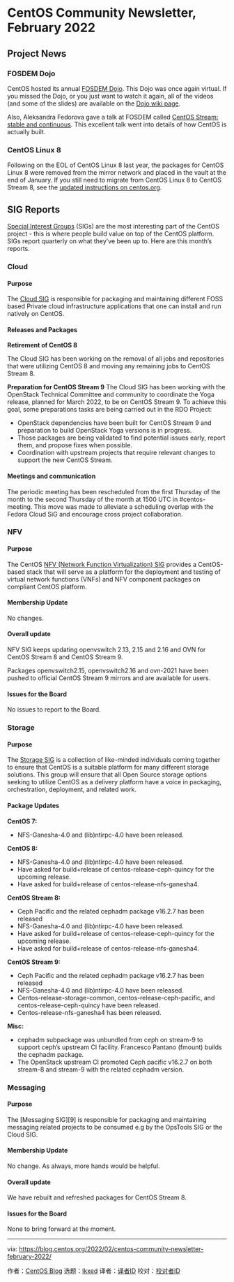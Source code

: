 [#]: subject: "CentOS Community Newsletter, February 2022"
[#]: via: "https://blog.centos.org/2022/02/centos-community-newsletter-february-2022/"
[#]: author: "CentOS Blog https://blog.centos.org"
[#]: collector: "lkxed"
[#]: translator: " "
[#]: reviewer: " "
[#]: publisher: " "
[#]: url: " "

CentOS Community Newsletter, February 2022
======

## Project News

### FOSDEM Dojo

CentOS hosted its annual [FOSDEM Dojo][1]. This Dojo was once again virtual. If you missed the Dojo, or you just want to watch it again, all of the videos (and some of the slides) are available on the [Dojo wiki page][2].

Also, Aleksandra Fedorova gave a talk at FOSDEM called [CentOS Stream: stable and continuous][3]. This excellent talk went into details of how CentOS is actually built.

### CentOS Linux 8

Following on the EOL of CentOS Linux 8 last year, the packages for CentOS Linux 8 were removed from the mirror network and placed in the vault at the end of January. If you still need to migrate from CentOS Linux 8 to CentOS Stream 8, see the [updated instructions on centos.org][4].

## SIG Reports

[Special Interest Groups][5] (SIGs) are the most interesting part of the CentOS project - this is where people build value on top of the CentOS platform. SIGs report quarterly on what they’ve been up to. Here are this month’s reports.

### Cloud

#### Purpose

The [Cloud SIG][6] is responsible for packaging and maintaining different FOSS based Private cloud infrastructure applications that one can install and run natively on CentOS.

#### Releases and Packages

**Retirement of CentOS 8**

The Cloud SIG has been working on the removal of all jobs and repositories that were utilizing CentOS 8 and moving any remaining jobs to CentOS Stream 8.

**Preparation for CentOS Stream 9** The Cloud SIG has been working with the OpenStack Technical Committee and community to coordinate the Yoga release, planned for March 2022, to be on CentOS Stream 9. To achieve this goal, some preparations tasks are being carried out in the RDO Project:

- OpenStack dependencies have been built for CentOS Stream 9 and preparation to build OpenStack Yoga versions is in progress.
- Those packages are being validated to find potential issues early, report them, and propose fixes when possible.
- Coordination with upstream projects that require relevant changes to support the new CentOS Stream.

#### Meetings and communication

The periodic meeting has been rescheduled from the first Thursday of the month to the second Thursday of the month at 1500 UTC in #centos-meeting. This move was made to alleviate a scheduling overlap with the Fedora Cloud SiG and encourage cross project collaboration.

### NFV

#### Purpose

The CentOS [NFV (Network Function Virtualization) SIG][7] provides a CentOS-based stack that will serve as a platform for the deployment and testing of virtual network functions (VNFs) and NFV component packages on compliant CentOS platform.

#### Membership Update

No changes.

#### Overall update

NFV SIG keeps updating openvswitch 2.13, 2.15 and 2.16 and OVN for CentOS Stream 8 and CentOS Stream 9.

Packages openvswitch2.15, openvswitch2.16 and ovn-2021 have been pushed to official CentOS Stream 9 mirrors and are available for users.

#### Issues for the Board

No issues to report to the Board.

### Storage

#### Purpose

The [Storage SIG][8] is a collection of like-minded individuals coming together to ensure that CentOS is a suitable platform for many different storage solutions. This group will ensure that all Open Source storage options seeking to utilize CentOS as a delivery platform have a voice in packaging, orchestration, deployment, and related work.

#### Package Updates

**CentOS 7:**

- NFS-Ganesha-4.0 and (lib)ntirpc-4.0 have been released.

**CentOS 8:**

- NFS-Ganesha-4.0 and (lib)ntirpc-4.0 have been released.
- Have asked for build+release of centos-release-ceph-quincy for the upcoming release.
- Have asked for build+release of centos-release-nfs-ganesha4.

**CentOS Stream 8:**

- Ceph Pacific and the related cephadm package v16.2.7 has been released
- NFS-Ganesha-4.0 and (lib)ntirpc-4.0 have been released.
- Have asked for build+release of centos-release-ceph-quincy for the upcoming release.
- Have asked for build+release of centos-release-nfs-ganesha4.

**CentOS Stream 9:**

- Ceph Pacific and the related cephadm package v16.2.7 has been released
- NFS-Ganesha-4.0 and (lib)ntirpc-4.0 have been released.
- Centos-release-storage-common, centos-release-ceph-pacific, and centos-release-ceph-quincy have been released.
- Centos-release-nfs-ganesha4 has been released.

**Misc:**

- cephadm subpackage was unbundled from ceph on stream-9 to support ceph’s upstream CI facility. Francesco Pantano (fmount) builds the cephadm package.
- The OpenStack upstream CI promoted Ceph pacific v16.2.7 on both stream-8 and stream-9 with the related cephadm version.

### Messaging

#### Purpose

The [Messaging SIG][9] is responsible for packaging and maintaining messaging related projects to be consumed e.g by the OpsTools SIG or the Cloud SIG.

#### Membership Update

No change. As always, more hands would be helpful.

#### Overall update

We have rebuilt and refreshed packages for CentOS Stream 8.

#### Issues for the Board

None to bring forward at the moment.

--------------------------------------------------------------------------------

via: https://blog.centos.org/2022/02/centos-community-newsletter-february-2022/

作者：[CentOS Blog][a]
选题：[lkxed][b]
译者：[译者ID](https://github.com/译者ID)
校对：[校对者ID](https://github.com/校对者ID)

[a]: https://blog.centos.org
[b]: https://github.com/lkxed
[1]: https://wiki.centos.org/Events/Dojo/FOSDEM2022
[2]: https://fosdem.org/2022/schedule/event/centos_stream_stable_and_continuous/
[3]: https://www.centos.org/centos-stream/
[4]: https://wiki.centos.org/SpecialInterestGroup
[5]: https://wiki.centos.org/SpecialInterestGroup/Cloud
[6]: https://wiki.centos.org/SpecialInterestGroup/NFV
[7]: https://wiki.centos.org/SpecialInterestGroup/Storage
[8]: https://wiki.centos.org/SpecialInterestGroup/Messaging
